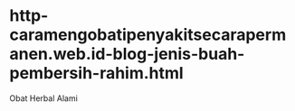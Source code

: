 # http-caramengobatipenyakitsecarapermanen.web.id-blog-jenis-buah-pembersih-rahim.html
Obat Herbal Alami 
